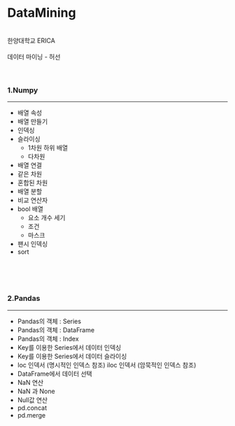 # DataMining
<br/>
한양대학교 ERICA <br/>
<br/>데이터 마이닝 - 허선
<br/>
<br/>
<br/>

### 1.Numpy
----------------
* 배열 속성
* 배열 만들기
* 인덱싱
* 슬라이싱
  * 1차원 하위 배열
  * 다차원
* 배열 연결
 * 같은 차원
 * 혼합된 차원
* 배열 분할
* 비교 연산자
* bool 배열
  * 요소 개수 세기
  * 조건
  * 마스크
 * 팬시 인덱싱
 * sort
<br/>
<br/>
<br/>

### 2.Pandas
***
* Pandas의 객체 : Series
* Pandas의 객체  : DataFrame
* Pandas의 객체  : Index
* Key를 이용한  Series에서 데이터 인덱싱
* Key를 이용한  Series에서 데이터 슬라이싱
* loc 인덱서 (명시적인 인덱스 참조) iloc 인덱서 (암묵적인 인덱스 참조)
* DataFrame에서 데이터 선택
* NaN 연산
* NaN 과 None
* Null값 연산
* pd.concat
* pd.merge
